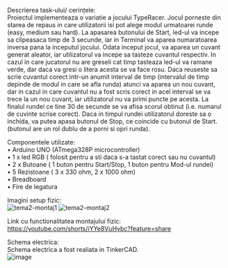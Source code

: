 Descrierea task-ului/ cerințele:  
   Proiectul implementeaza o variatie a jocului TypeRacer. Jocul porneste din starea de repaus in care utilizatorii isi pot alege modul urmatoarei runde (easy, medium sau hard). La apasarea butonului de Start, led-ul va incepe sa clipeasaca timp de 3 secunde, iar in Terminal va aparea numaratoarea inversa pana la inceputul jocului. Odata inceput jocul, va aparea un cuvant generat aleator, iar utilizatorul va incepe sa tasteze cuvantul respectiv. In cazul in care jucatorul nu are greseli cat timp tasteaza led-ul va ramane verde, dar daca va gresi o litera acesta se va face rosu. Daca reuseste sa scrie cuvantul corect intr-un anumit interval de timp (intervalul de timp depinde de modul in care se afla runda) atunci va aparea un nou cuvant, dar in cazul in care cuvantul nu a fost scris corect in acel interval se va trece la un nou cuvant, iar utilizatorul nu va primi puncte pe acesta. La finalul rundei ce tine 30 de secunde se va afisa scorul obtinut (i.e. numarul de cuvinte scrise corect). Daca in timpul rundei utilizatorul doreste sa o inchida, va putea apasa butonul de Stop, ce coincide cu butonul de Start. (butonul are un rol dublu de a porni si opri runda).  
 
Componentele utilizate:  
•	Arduino UNO (ATmega328P microcontroller)  
•	1 x led RGB ( folosit pentru a sti daca s-a tastat corect sau nu cuvantul)  
•	2 x Butoane ( 1 buton pentru Start/Stop, 1 buton pentru Mod-ul rundei)  
•	5 Rezistoane ( 3 x 330 ohm, 2 x 1000 ohm)  
•	Breadboard  
•	Fire de legatura    

Imagini setup fizic:  
![tema2-montaj1](https://github.com/user-attachments/assets/b5112b28-d0bc-44e9-b764-e523caf3a236)
![tema2-montaj2](https://github.com/user-attachments/assets/827e30c2-5271-4a4c-8a4d-f82059098869)

Link cu functionalitatea montajului fizic:  
https://youtube.com/shorts/iYYe8VuHybc?feature=share   


Schema electrica:  
	Schema electrica a fost realiata in TinkerCAD.  
![image](https://github.com/user-attachments/assets/9cf7a507-046a-4a66-97c5-7da67d5564e3)

